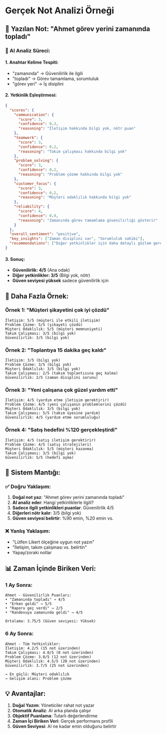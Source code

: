 # Gerçek Not Analizi Örneği

## 📝 Yazılan Not: "Ahmet görev yerini zamanında topladı"

### 🤖 AI Analiz Süreci:

#### 1. Anahtar Kelime Tespiti:
- "zamanında" → Güvenilirlik ile ilgili
- "topladı" → Görev tamamlama, sorumluluk
- "görev yeri" → İş disiplini

#### 2. Yetkinlik Eşleştirmesi:
```json
{
  "scores": {
    "communication": { 
      "score": 3, 
      "confidence": 0.3, 
      "reasoning": "İletişim hakkında bilgi yok, nötr puan" 
    },
    "teamwork": { 
      "score": 3, 
      "confidence": 0.2, 
      "reasoning": "Takım çalışması hakkında bilgi yok" 
    },
    "problem_solving": { 
      "score": 3, 
      "confidence": 0.2, 
      "reasoning": "Problem çözme hakkında bilgi yok" 
    },
    "customer_focus": { 
      "score": 3, 
      "confidence": 0.2, 
      "reasoning": "Müşteri odaklılık hakkında bilgi yok" 
    },
    "reliability": { 
      "score": 4, 
      "confidence": 0.9, 
      "reasoning": "Zamanında görev tamamlama güvenilirliği gösterir" 
    }
  },
  "overall_sentiment": "positive",
  "key_insights": ["Zaman disiplini var", "Sorumluluk sahibi"],
  "recommendations": ["Diğer yetkinlikler için daha detaylı gözlem gerekli"]
}
```

#### 3. Sonuç:
- **Güvenilirlik: 4/5** (Ana odak)
- **Diğer yetkinlikler: 3/5** (Bilgi yok, nötr)
- **Güven seviyesi yüksek** sadece güvenilirlik için

## 🔄 Daha Fazla Örnek:

### Örnek 1: "Müşteri şikayetini çok iyi çözdü"
```
İletişim: 5/5 (müşteri ile etkili iletişim)
Problem Çözme: 5/5 (şikayeti çözdü)
Müşteri Odaklılık: 5/5 (müşteri memnuniyeti)
Takım Çalışması: 3/5 (bilgi yok)
Güvenilirlik: 3/5 (bilgi yok)
```

### Örnek 2: "Toplantıya 15 dakika geç kaldı"
```
İletişim: 3/5 (bilgi yok)
Problem Çözme: 3/5 (bilgi yok)
Müşteri Odaklılık: 3/5 (bilgi yok)
Takım Çalışması: 2/5 (takım toplantısına geç kalma)
Güvenilirlik: 2/5 (zaman disiplini sorunu)
```

### Örnek 3: "Yeni çalışana çok güzel yardım etti"
```
İletişim: 4/5 (yardım etme iletişim gerektirir)
Problem Çözme: 4/5 (yeni çalışanın problemlerini çözdü)
Müşteri Odaklılık: 3/5 (bilgi yok)
Takım Çalışması: 5/5 (takım üyesine yardım)
Güvenilirlik: 4/5 (yardım etme sorumluluğu)
```

### Örnek 4: "Satış hedefini %120 gerçekleştirdi"
```
İletişim: 4/5 (satış iletişim gerektirir)
Problem Çözme: 4/5 (satış stratejileri)
Müşteri Odaklılık: 5/5 (müşteri kazanma)
Takım Çalışması: 3/5 (bilgi yok)
Güvenilirlik: 5/5 (hedefi aşma)
```

## 🎯 Sistem Mantığı:

### ✅ Doğru Yaklaşım:
1. **Doğal not yaz**: "Ahmet görev yerini zamanında topladı"
2. **AI analiz eder**: Hangi yetkinliklerle ilgili?
3. **Sadece ilgili yetkinlikleri puanlar**: Güvenilirlik 4/5
4. **Diğerleri nötr kalır**: 3/5 (bilgi yok)
5. **Güven seviyesi belirtir**: %90 emin, %20 emin vs.

### ❌ Yanlış Yaklaşım:
- "Lütfen Likert ölçeğine uygun not yazın"
- "İletişim, takım çalışması vs. belirtin"
- Yapay/zoraki notlar

## 📊 Zaman İçinde Biriken Veri:

### 1 Ay Sonra:
```
Ahmet - Güvenilirlik Puanları:
• "Zamanında topladı" → 4/5
• "Erken geldi" → 5/5  
• "Raporu geç verdi" → 2/5
• "Randevuya zamanında geldi" → 4/5

Ortalama: 3.75/5 (Güven seviyesi: Yüksek)
```

### 6 Ay Sonra:
```
Ahmet - Tüm Yetkinlikler:
İletişim: 4.2/5 (15 not üzerinden)
Takım Çalışması: 4.0/5 (8 not üzerinden)  
Problem Çözme: 3.8/5 (12 not üzerinden)
Müşteri Odaklılık: 4.5/5 (20 not üzerinden)
Güvenilirlik: 3.7/5 (25 not üzerinden)

→ En güçlü: Müşteri odaklılık
→ Gelişim alanı: Problem çözme
```

## 💡 Avantajlar:

1. **Doğal Yazım**: Yöneticiler rahat not yazar
2. **Otomatik Analiz**: AI arka planda çalışır
3. **Objektif Puanlama**: Tutarlı değerlendirme
4. **Zaman İçi Biriken Veri**: Gerçek performans profili
5. **Güven Seviyesi**: AI ne kadar emin olduğunu belirtir